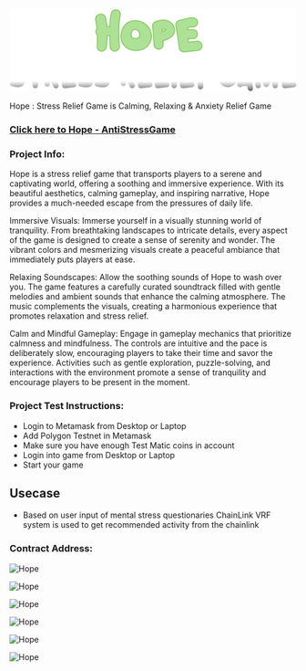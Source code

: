 ![Hope](/Build/logo.png)

Hope : Stress Relief Game is Calming, Relaxing & Anxiety Relief Game

### [Click here to Hope - AntiStressGame](https://hopechainlink.vrweb3games.com/)

### Project Info:
Hope is a stress relief game that transports players to a serene and captivating world, offering a soothing and immersive experience. With its beautiful aesthetics, calming gameplay, and inspiring narrative, Hope provides a much-needed escape from the pressures of daily life.

Immersive Visuals: Immerse yourself in a visually stunning world of tranquility. From breathtaking landscapes to intricate details, every aspect of the game is designed to create a sense of serenity and wonder. The vibrant colors and mesmerizing visuals create a peaceful ambiance that immediately puts players at ease.

Relaxing Soundscapes: Allow the soothing sounds of Hope to wash over you. The game features a carefully curated soundtrack filled with gentle melodies and ambient sounds that enhance the calming atmosphere. The music complements the visuals, creating a harmonious experience that promotes relaxation and stress relief.

Calm and Mindful Gameplay: Engage in gameplay mechanics that prioritize calmness and mindfulness. The controls are intuitive and the pace is deliberately slow, encouraging players to take their time and savor the experience. Activities such as gentle exploration, puzzle-solving, and interactions with the environment promote a sense of tranquility and encourage players to be present in the moment.

### Project Test Instructions:

* Login to Metamask from Desktop or Laptop
* Add Polygon Testnet in Metamask
* Make sure you have enough Test Matic coins in account
* Login into game from Desktop or Laptop
* Start your game

## Usecase

* Based on user input of mental stress questionaries ChainLink VRF system is used to get recommended activity from the chainlink

### Contract Address:


![Hope](/Assets/Images/H1.jpg)

![Hope](/Assets/Images/H2.jpg)

![Hope](/Assets/Images/H3.jpg)

![Hope](/Assets/Images/H4.jpg)

![Hope](/Assets/Images/H5.jpg)

![Hope](/Assets/Images/H6.jpg)

